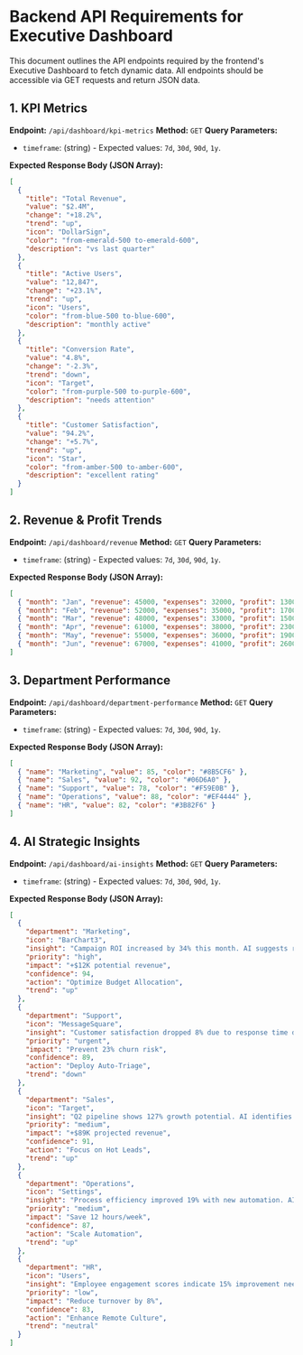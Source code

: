# Backend API Requirements for Executive Dashboard

This document outlines the API endpoints required by the frontend's Executive Dashboard to fetch dynamic data. All endpoints should be accessible via GET requests and return JSON data.

## 1. KPI Metrics

**Endpoint:** `/api/dashboard/kpi-metrics`
**Method:** `GET`
**Query Parameters:**
*   `timeframe`: (string) - Expected values: `7d`, `30d`, `90d`, `1y`.

**Expected Response Body (JSON Array):**

```json
[
  {
    "title": "Total Revenue",
    "value": "$2.4M",
    "change": "+18.2%",
    "trend": "up",
    "icon": "DollarSign",
    "color": "from-emerald-500 to-emerald-600",
    "description": "vs last quarter"
  },
  {
    "title": "Active Users",
    "value": "12,847",
    "change": "+23.1%",
    "trend": "up",
    "icon": "Users",
    "color": "from-blue-500 to-blue-600",
    "description": "monthly active"
  },
  {
    "title": "Conversion Rate",
    "value": "4.8%",
    "change": "-2.3%",
    "trend": "down",
    "icon": "Target",
    "color": "from-purple-500 to-purple-600",
    "description": "needs attention"
  },
  {
    "title": "Customer Satisfaction",
    "value": "94.2%",
    "change": "+5.7%",
    "trend": "up",
    "icon": "Star",
    "color": "from-amber-500 to-amber-600",
    "description": "excellent rating"
  }
]
```

## 2. Revenue & Profit Trends

**Endpoint:** `/api/dashboard/revenue`
**Method:** `GET`
**Query Parameters:**
*   `timeframe`: (string) - Expected values: `7d`, `30d`, `90d`, `1y`.

**Expected Response Body (JSON Array):**

```json
[
  { "month": "Jan", "revenue": 45000, "expenses": 32000, "profit": 13000 },
  { "month": "Feb", "revenue": 52000, "expenses": 35000, "profit": 17000 },
  { "month": "Mar", "revenue": 48000, "expenses": 33000, "profit": 15000 },
  { "month": "Apr", "revenue": 61000, "expenses": 38000, "profit": 23000 },
  { "month": "May", "revenue": 55000, "expenses": 36000, "profit": 19000 },
  { "month": "Jun", "revenue": 67000, "expenses": 41000, "profit": 26000 }
]
```

## 3. Department Performance

**Endpoint:** `/api/dashboard/department-performance`
**Method:** `GET`
**Query Parameters:**
*   `timeframe`: (string) - Expected values: `7d`, `30d`, `90d`, `1y`.

**Expected Response Body (JSON Array):**

```json
[
  { "name": "Marketing", "value": 85, "color": "#8B5CF6" },
  { "name": "Sales", "value": 92, "color": "#06D6A0" },
  { "name": "Support", "value": 78, "color": "#F59E0B" },
  { "name": "Operations", "value": 88, "color": "#EF4444" },
  { "name": "HR", "value": 82, "color": "#3B82F6" }
]
```

## 4. AI Strategic Insights

**Endpoint:** `/api/dashboard/ai-insights`
**Method:** `GET`
**Query Parameters:**
*   `timeframe`: (string) - Expected values: `7d`, `30d`, `90d`, `1y`.

**Expected Response Body (JSON Array):**

```json
[
  {
    "department": "Marketing",
    "icon": "BarChart3",
    "insight": "Campaign ROI increased by 34% this month. AI suggests reallocating 15% more budget to social media channels for optimal performance.",
    "priority": "high",
    "impact": "+$12K potential revenue",
    "confidence": 94,
    "action": "Optimize Budget Allocation",
    "trend": "up"
  },
  {
    "department": "Support",
    "icon": "MessageSquare",
    "insight": "Customer satisfaction dropped 8% due to response time delays. AI recommends implementing automated triage system.",
    "priority": "urgent",
    "impact": "Prevent 23% churn risk",
    "confidence": 89,
    "action": "Deploy Auto-Triage",
    "trend": "down"
  },
  {
    "department": "Sales",
    "icon": "Target",
    "insight": "Q2 pipeline shows 127% growth potential. AI identifies 34 high-value prospects requiring immediate attention.",
    "priority": "medium",
    "impact": "+$89K projected revenue",
    "confidence": 91,
    "action": "Focus on Hot Leads",
    "trend": "up"
  },
  {
    "department": "Operations",
    "icon": "Settings",
    "insight": "Process efficiency improved 19% with new automation. AI suggests expanding to 3 additional workflows.",
    "priority": "medium",
    "impact": "Save 12 hours/week",
    "confidence": 87,
    "action": "Scale Automation",
    "trend": "up"
  },
  {
    "department": "HR",
    "icon": "Users",
    "insight": "Employee engagement scores indicate 15% improvement needed in remote work satisfaction.",
    "priority": "low",
    "impact": "Reduce turnover by 8%",
    "confidence": 83,
    "action": "Enhance Remote Culture",
    "trend": "neutral"
  }
]
